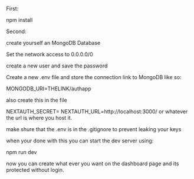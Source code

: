 First:

npm install

Second:

create yourself an MongoDB Database

Set the network access to 0.0.0.0/0

create a new user and save the password

Create a new .env file and store the connection link to MongoDB like so:

MONGODB_URI=THELINK/authapp

also create this in the file

NEXTAUTH_SECRET=
NEXTAUTH_URL=http://localhost:3000/ or whatever the url is where you host it.

make shure that the .env is in the .gitignore to prevent leaking your keys

when your done with this you can start the dev server using:

npm run dev

now you can create what ever you want on the dashboard page and its protected without login.
